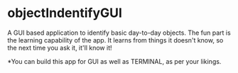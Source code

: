 # objectIndentifyGUI
A GUI based application to identify basic day-to-day objects. The fun part is the learning capability of the app. It learns from things it doesn't know, so the next time you ask it, it'll know it!

*You can build this app for GUI as well as TERMINAL, as per your likings.
